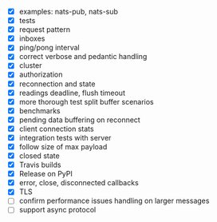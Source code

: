 
- [X] examples: nats-pub, nats-sub
- [X] tests
- [X] request pattern
- [X] inboxes
- [X] ping/pong interval
- [X] correct verbose and pedantic handling
- [X] cluster
- [X] authorization
- [X] reconnection and state
- [X] readings deadline, flush timeout
- [X] more thorough test split buffer scenarios
- [X] benchmarks
- [X] pending data buffering on reconnect
- [X] client connection stats
- [X] integration tests with server
- [X] follow size of max payload
- [X] closed state
- [X] Travis builds
- [X] Release on PyPI
- [X] error, close, disconnected callbacks
- [X] TLS
- [ ] confirm performance issues handling on larger messages
- [ ] support async protocol

